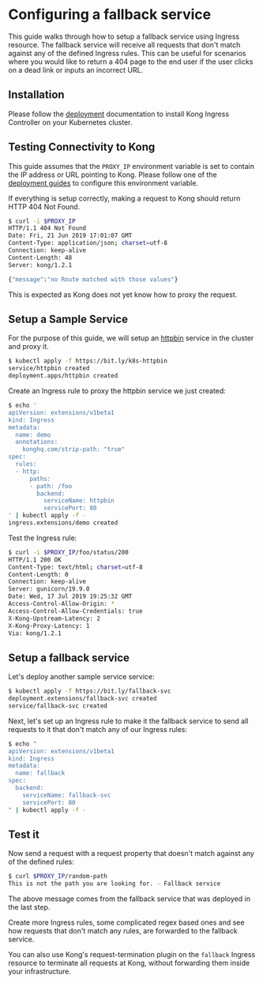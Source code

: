 # Configuring a fallback service

This guide walks through how to setup a fallback service using Ingress
resource. The fallback service will receive all requests that don't
match against any of the defined Ingress rules.
This can be useful for scenarios where you would like to return a 404 page
to the end user if the user clicks on a dead link or inputs an incorrect URL.

## Installation

Please follow the [deployment](../deployment) documentation to install
Kong Ingress Controller on your Kubernetes cluster.

## Testing Connectivity to Kong

This guide assumes that the `PROXY_IP` environment variable is
set to contain the IP address or URL pointing to Kong.
Please follow one of the
[deployment guides](../deployment) to configure this environment variable.

If everything is setup correctly, making a request to Kong should return
HTTP 404 Not Found.

```bash
$ curl -i $PROXY_IP
HTTP/1.1 404 Not Found
Date: Fri, 21 Jun 2019 17:01:07 GMT
Content-Type: application/json; charset=utf-8
Connection: keep-alive
Content-Length: 48
Server: kong/1.2.1

{"message":"no Route matched with those values"}
```

This is expected as Kong does not yet know how to proxy the request.

## Setup a Sample Service

For the purpose of this guide, we will setup an [httpbin](https://httpbin.org)
service in the cluster and proxy it.

```bash
$ kubectl apply -f https://bit.ly/k8s-httpbin
service/httpbin created
deployment.apps/httpbin created
```

Create an Ingress rule to proxy the httpbin service we just created:

```bash
$ echo '
apiVersion: extensions/v1beta1
kind: Ingress
metadata:
  name: demo
  annotations:
    konghq.com/strip-path: "true"
spec:
  rules:
  - http:
      paths:
      - path: /foo
        backend:
          serviceName: httpbin
          servicePort: 80
' | kubectl apply -f -
ingress.extensions/demo created
```

Test the Ingress rule:

```bash
$ curl -i $PROXY_IP/foo/status/200
HTTP/1.1 200 OK
Content-Type: text/html; charset=utf-8
Content-Length: 0
Connection: keep-alive
Server: gunicorn/19.9.0
Date: Wed, 17 Jul 2019 19:25:32 GMT
Access-Control-Allow-Origin: *
Access-Control-Allow-Credentials: true
X-Kong-Upstream-Latency: 2
X-Kong-Proxy-Latency: 1
Via: kong/1.2.1
```

## Setup a fallback service

Let's deploy another sample service service:

```bash
$ kubectl apply -f https://bit.ly/fallback-svc
deployment.extensions/fallback-svc created
service/fallback-svc created
```

Next, let's set up an Ingress rule to make it the fallback service
to send all requests to it that don't match any of our Ingress rules:

```bash
$ echo "
apiVersion: extensions/v1beta1
kind: Ingress
metadata:
  name: fallback
spec:
  backend:
    serviceName: fallback-svc
    servicePort: 80
" | kubectl apply -f -
```

## Test it

Now send a request with a request property that doesn't match against
any of the defined rules:

```bash
$ curl $PROXY_IP/random-path
This is not the path you are looking for. - Fallback service
```

The above message comes from the fallback service that was deployed in the
last step.

Create more Ingress rules, some complicated regex based ones and
see how requests that don't match any rules, are forwarded to the
fallback service.

You can also use Kong's request-termination plugin on the `fallback`
Ingress resource to terminate all requests at Kong, without
forwarding them inside your infrastructure.
